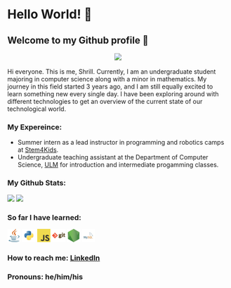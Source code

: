 # Hello World! 👋
## Welcome to my Github profile 🙂

<p align="center"> <img width="30%" src="https://scontent.fmem1-2.fna.fbcdn.net/v/t1.0-9/45725999_1948188058810695_5273448368872357888_n.jpg?_nc_cat=102&ccb=2&_nc_sid=174925&_nc_ohc=4_qAa-8VMtcAX9Pf72Q&_nc_ht=scontent.fmem1-2.fna&oh=3203b52e6f0252a97242266bc1fb48a1&oe=600B4E62"/> </p>

Hi everyone. This is me, Shrill. Currently, I am an undergraduate student majoring in computer science along with a minor in mathematics. My journey in this field started 3 years ago, and I am still equally excited to learn something new every single day. I have been exploring around with different technologies to get an overview of the current state of our technological world.

### My Expereince:
- Summer intern as a lead instructor in programming and robotics camps at [Stem4Kids](https://www.stem4kids.co/).
- Undergraduate teaching assistant at the Department of Computer Science, [ULM](https://www.ulm.edu/) for introduction and intermediate progamming classes.

### My Github Stats:

<p align="left">
  <img src="https://github-readme-stats.vercel.app/api?username=ShrillShrestha&show_icons=true&theme=tokyonight&line_height=48" />
  <img width="37%" src="https://github-readme-stats.vercel.app/api/top-langs/?username=ShrillShrestha&count_private=true&theme=tokyonight">
</p>

### So far I have learned:

<span> <img height="30" src="https://raw.githubusercontent.com/github/explore/80688e429a7d4ef2fca1e82350fe8e3517d3494d/topics/java/java.png"> </span>
<span> <img height="30" src="https://raw.githubusercontent.com/github/explore/80688e429a7d4ef2fca1e82350fe8e3517d3494d/topics/python/python.png"> </span>
<span> <img height="30" src="https://raw.githubusercontent.com/github/explore/80688e429a7d4ef2fca1e82350fe8e3517d3494d/topics/javascript/javascript.png"> </span>
<span> <img height="30" src="https://raw.githubusercontent.com/github/explore/80688e429a7d4ef2fca1e82350fe8e3517d3494d/topics/git/git.png"> </span>
<span> <img height="30" src="https://raw.githubusercontent.com/github/explore/80688e429a7d4ef2fca1e82350fe8e3517d3494d/topics/nodejs/nodejs.png"> </span>
<span> <img height="30" src="https://raw.githubusercontent.com/github/explore/80688e429a7d4ef2fca1e82350fe8e3517d3494d/topics/mysql/mysql.png"> </span>

### How to reach me: [LinkedIn](https://www.linkedin.com/in/shrill-shrestha567/) <br />
### Pronouns: he/him/his

<!-- - 🔭 I’m currently working on ...
- 🌱 I’m currently learning ...
- 👯 I’m looking to collaborate on ...
- 🤔 I’m looking for help with ...
- 💬 Ask me about ...
- 📫 How to reach me: ...
-  ...
- ⚡ Fun fact: ...
-->
